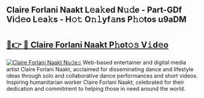 ## Claire Forlani Naakt L𝚎a𝚔ed N𝚞𝚍e - Part-GDf Vi𝚍𝚎o L𝚎a𝚔s - H𝚘𝚝 O𝚗𝚕yf𝚊ns P𝚑𝚘tos u9aDM

# <h2><a href="http://kf1kx3.oniu.top/?m=Claire+Forlani+Naakt">🔗👉 🔴 Claire Forlani Naakt P𝚑ot𝚘𝚜 V𝚒d𝚎o</a></h2>

[![Claire Forlani Naakt Nu𝚍e𝚜](https://i.imgur.com/0qMVB7G.gif)](http://kf1kx3.oniu.top/?m=Claire+Forlani+Naakt)
Web-based entertainer and digital media artist Claire Forlani Naakt, acclaimed for disseminating dance and lifestyle ideas through solo and collaborative dance performances and short videos. Inspiring humanitarian worker Claire Forlani Naakt, celebrated for their dedication and commitment to helping those in need around the world.  
